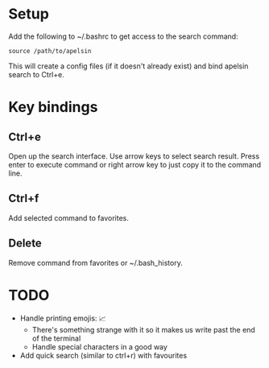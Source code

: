# Setup

Add the following to ~/.bashrc to get access to the search command:

`source /path/to/apelsin`

This will create a config files (if it doesn't already exist) and bind apelsin search to Ctrl+e.

# Key bindings

## Ctrl+e

Open up the search interface. Use arrow keys to select search result. Press enter to execute command or right arrow key to just copy it to the command line.

## Ctrl+f

Add selected command to favorites.

## Delete

Remove command from favorites or ~/.bash_history.

# TODO

* Handle printing emojis: 📈
  * There's something strange with it so it makes us write past the end of the terminal
  * Handle special characters in a good way
* Add quick search (similar to ctrl+r) with favourites
